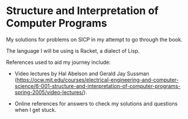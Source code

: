 # Structure and Interpretation of Computer Programs

My solutions for problems on SICP in my attempt to go through the book. 

The language I will be using is Racket, a dialect of Lisp.

References used to aid my journey include:

- Video lectures by Hal Abelson and Gerald Jay Sussman (https://ocw.mit.edu/courses/electrical-engineering-and-computer-science/6-001-structure-and-interpretation-of-computer-programs-spring-2005/video-lectures/).

- Online references for answers to check my solutions and questions when I get stuck.